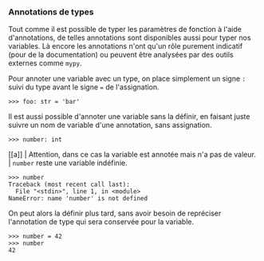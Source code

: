 ### Annotations de types

Tout comme il est possible de typer les paramètres de fonction à l'aide d'annotations, de telles annotations sont disponibles aussi pour typer nos variables.
Là encore les annotations n'ont qu'un rôle purement indicatif (pour de la documentation) ou peuvent être analysées par des outils externes comme `mypy`.

Pour annoter une variable avec un type, on place simplement un signe `:` suivi du type avant le signe `=` de l'assignation.

```pycon
>>> foo: str = 'bar'
```

Il est aussi possible d'annoter une variable sans la définir, en faisant juste suivre un nom de variable d'une annotation, sans assignation.

```pycon
>>> number: int
```

[[a]]
| Attention, dans ce cas la variable est annotée mais n'a pas de valeur.
| `number` reste une variable indéfinie.

```pycon
>>> number
Traceback (most recent call last):
  File "<stdin>", line 1, in <module>
NameError: name 'number' is not defined
```

On peut alors la définir plus tard, sans avoir besoin de repréciser l'annotation de type qui sera conservée pour la variable.

```pycon
>>> number = 42
>>> number
42
```
